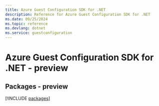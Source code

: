 ```yaml
---
title: Azure Guest Configuration SDK for .NET
description: Reference for Azure Guest Configuration SDK for .NET
ms.date: 09/25/2024
ms.topic: reference
ms.devlang: dotnet
ms.service: guestconfiguration
---
```

# Azure Guest Configuration SDK for .NET - preview
## Packages - preview
[!INCLUDE [packages](guest-configuration-index.md)]